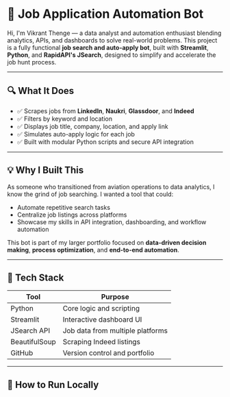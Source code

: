 # 🤖 Job Application Automation Bot

Hi, I'm Vikrant Thenge — a data analyst and automation enthusiast blending analytics, APIs, and dashboards to solve real-world problems. This project is a fully functional **job search and auto-apply bot**, built with **Streamlit**, **Python**, and **RapidAPI's JSearch**, designed to simplify and accelerate the job hunt process.

---

## 🔍 What It Does

- ✅ Scrapes jobs from **LinkedIn**, **Naukri**, **Glassdoor**, and **Indeed**
- ✅ Filters by keyword and location
- ✅ Displays job title, company, location, and apply link
- ✅ Simulates auto-apply logic for each job
- ✅ Built with modular Python scripts and secure API integration

---

## 💡 Why I Built This

As someone who transitioned from aviation operations to data analytics, I know the grind of job searching. I wanted a tool that could:

- Automate repetitive search tasks
- Centralize job listings across platforms
- Showcase my skills in API integration, dashboarding, and workflow automation

This bot is part of my larger portfolio focused on **data-driven decision making**, **process optimization**, and **end-to-end automation**.

---

## 🧰 Tech Stack

| Tool        | Purpose                          |
|-------------|----------------------------------|
| Python      | Core logic and scripting         |
| Streamlit   | Interactive dashboard UI         |
| JSearch API | Job data from multiple platforms |
| BeautifulSoup | Scraping Indeed listings       |
| GitHub      | Version control and portfolio    |

---

## 🚀 How to Run Locally
